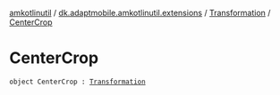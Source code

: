 [amkotlinutil](../../index.md) / [dk.adaptmobile.amkotlinutil.extensions](../index.md) / [Transformation](index.md) / [CenterCrop](-center-crop.md)

# CenterCrop

`object CenterCrop : `[`Transformation`](index.md)